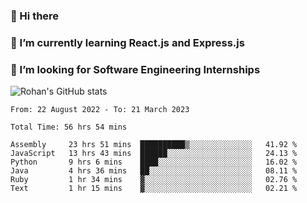 ### 👋 Hi there 

<!--
**rohznmdev/rohznmdev** is a ✨ _special_ ✨ repository because its `README.md` (this file) appears on your GitHub profile.

Here are some ideas to get you started:

- 🔭 I’m currently working on ...
- 🌱 I’m currently learning Ruby and Ruby on Rails
- 👯 I’m looking to collaborate on ...
- 🤔 I’m looking for help with ...
- 💬 Ask me about ...
- 📫 How to reach me: ...
- 😄 Pronouns: ...
- ⚡ Fun fact: ...
-->
### 🌱 I’m currently learning React.js and Express.js
### 🤔 I’m looking for Software Engineering Internships
![Rohan's GitHub stats](https://github-readme-stats.vercel.app/api?username=rohznmdev&theme=dark&show_icons=true)

<!--START_SECTION:waka-->

```text
From: 22 August 2022 - To: 21 March 2023

Total Time: 56 hrs 54 mins

Assembly     23 hrs 51 mins  ██████████▒░░░░░░░░░░░░░░   41.92 %
JavaScript   13 hrs 43 mins  ██████░░░░░░░░░░░░░░░░░░░   24.13 %
Python       9 hrs 6 mins    ████░░░░░░░░░░░░░░░░░░░░░   16.02 %
Java         4 hrs 36 mins   ██░░░░░░░░░░░░░░░░░░░░░░░   08.11 %
Ruby         1 hr 34 mins    ▓░░░░░░░░░░░░░░░░░░░░░░░░   02.76 %
Text         1 hr 15 mins    ▓░░░░░░░░░░░░░░░░░░░░░░░░   02.21 %
```

<!--END_SECTION:waka-->
